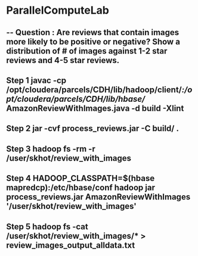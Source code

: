 # ParallelComputeLab
--
Question : Are reviews that contain images more likely to be positive or negative?  Show a distribution of # of images against 1-2 star reviews and 4-5 star reviews.
---------------------------------------------------------------------
Step 1
javac -cp /opt/cloudera/parcels/CDH/lib/hadoop/client/*:/opt/cloudera/parcels/CDH/lib/hbase/* AmazonReviewWithImages.java -d build -Xlint
---------------------------------------------------------------------
Step 2
jar -cvf process_reviews.jar -C build/ .
---------------------------------------------------------------------
Step 3
hadoop fs -rm -r /user/skhot/review_with_images
---------------------------------------------------------------------
Step 4
HADOOP_CLASSPATH=$(hbase mapredcp):/etc/hbase/conf hadoop jar process_reviews.jar AmazonReviewWithImages '/user/skhot/review_with_images'
---------------------------------------------------------------------
Step 5
hadoop fs -cat /user/skhot/review_with_images/* > review_images_output_alldata.txt
---------------------------------------------------------------------
